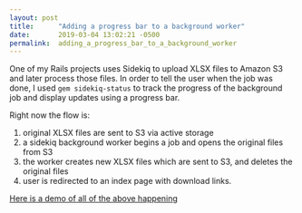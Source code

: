 ```yaml
---
layout: post
title:      "Adding a progress bar to a background worker"
date:       2019-03-04 13:02:21 -0500
permalink:  adding_a_progress_bar_to_a_background_worker
---
```


One of my Rails projects uses Sidekiq to upload XLSX files to Amazon S3 and later process those files. In order to tell the user when the job was done, I used `gem sidekiq-status` to track the progress of the background job and display updates using a progress bar. 

Right now the flow is: 
1. original XLSX files are sent to S3 via active storage
2. a sidekiq background worker begins a job and opens the original files from S3
3. the worker creates new XLSX files which are sent to S3, and deletes the original files
4. user is redirected to an index page with download links. 

[Here is a demo of all of the above happening](https://www.youtube.com/watch?v=ujh35xi50QM) 

